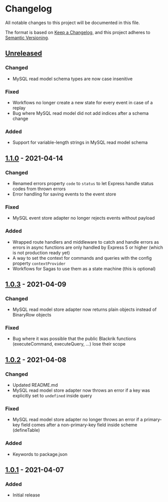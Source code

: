 # Changelog
All notable changes to this project will be documented in this file.

The format is based on [Keep a Changelog](https://keepachangelog.com/en/1.0.0/),
and this project adheres to [Semantic Versioning](https://semver.org/spec/v2.0.0.html).

## [Unreleased]
### Changed
- MySQL read model schema types are now case insenitive

### Fixed
- Workflows no longer create a new state for every event in case of a replay
- Bug where MySQL read model did not add indices after a schema change

### Added
- Support for variable-length strings in MySQL read model schema

## [1.1.0] - 2021-04-14
### Changed
- Renamed errors property `code` to `status` to let Express handle status codes from thrown errors
- Error handling for saving events to the event store

### Fixed
- MySQL event store adapter no longer rejects events without payload

### Added
- Wrapped route handlers and middleware to catch and handle errors as errors in async functions are only handled by Express 5 or higher (which is not production ready yet)
- A way to set the context for commands and queries with the config property `contextProvider`
- Workflows for Sagas to use them as a state machine (this is optional)

## [1.0.3] - 2021-04-09
### Changed
- MySQL read model store adapter now returns plain objects instead of BinaryRow objects

### Fixed
- Bug where it was possible that the public Blackrik functions (executeCommand, executeQuery, ...) lose their scope

## [1.0.2] - 2021-04-08
### Changed
- Updated README.md
- MySQL read model store adapter now throws an error if a key was explicitly set to `undefined` inside query

### Fixed
- MySQL read model store adapter no longer throws an error if a primary-key field comes after a non-primary-key field inside scheme (defineTable)

### Added
- Keywords to package.json

## [1.0.1] - 2021-04-07
### Added
- Initial release

[Unreleased]: https://github.com/wesone/blackrik/compare/v1.1.0...HEAD
[1.1.0]: https://github.com/wesone/blackrik/compare/v1.0.3...v1.1.0
[1.0.3]: https://github.com/wesone/blackrik/compare/v1.0.2...v1.0.3
[1.0.2]: https://github.com/wesone/blackrik/compare/v1.0.1...v1.0.2
[1.0.1]: https://github.com/wesone/blackrik/compare/v1.0.0...v1.0.1
